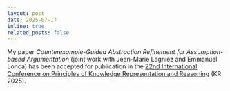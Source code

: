 ```yaml
---
layout: post
date: 2025-07-17
inline: true
related_posts: false
---
```


My paper *Counterexample-Guided Abstraction Refinement for Assumption-based Argumentation* (joint work with Jean-Marie Lagniez and Emmanuel Lonca) has been accepted for publication in the [22nd International Conference on Principles of Knowledge Representation and Reasoning](https://kr.org/KR2025/) (KR 2025).

